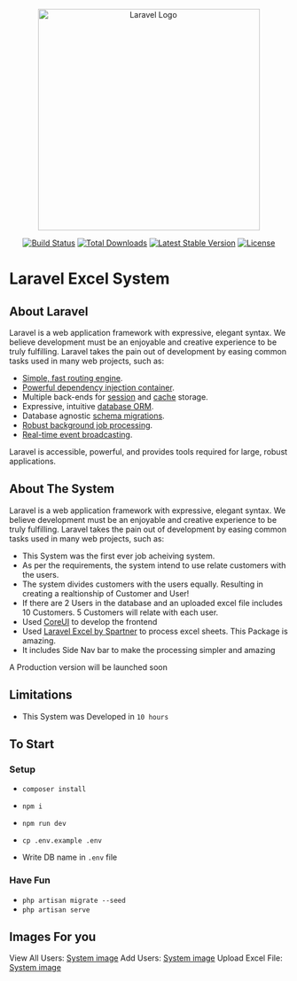 <p align="center"><a href="https://laravel.com" target="_blank"><img src="https://raw.githubusercontent.com/laravel/art/master/logo-lockup/5%20SVG/2%20CMYK/1%20Full%20Color/laravel-logolockup-cmyk-red.svg" width="400" alt="Laravel Logo"></a></p>

<p align="center">
<a href="https://github.com/laravel/framework/actions"><img src="https://github.com/laravel/framework/workflows/tests/badge.svg" alt="Build Status"></a>
<a href="https://packagist.org/packages/laravel/framework"><img src="https://img.shields.io/packagist/dt/laravel/framework" alt="Total Downloads"></a>
<a href="https://packagist.org/packages/laravel/framework"><img src="https://img.shields.io/packagist/v/laravel/framework" alt="Latest Stable Version"></a>
<a href="https://packagist.org/packages/laravel/framework"><img src="https://img.shields.io/packagist/l/laravel/framework" alt="License"></a>
</p>

# Laravel Excel System


## About Laravel

Laravel is a web application framework with expressive, elegant syntax. We believe development must be an enjoyable and creative experience to be truly fulfilling. Laravel takes the pain out of development by easing common tasks used in many web projects, such as:

- [Simple, fast routing engine](https://laravel.com/docs/routing).
- [Powerful dependency injection container](https://laravel.com/docs/container).
- Multiple back-ends for [session](https://laravel.com/docs/session) and [cache](https://laravel.com/docs/cache) storage.
- Expressive, intuitive [database ORM](https://laravel.com/docs/eloquent).
- Database agnostic [schema migrations](https://laravel.com/docs/migrations).
- [Robust background job processing](https://laravel.com/docs/queues).
- [Real-time event broadcasting](https://laravel.com/docs/broadcasting).

Laravel is accessible, powerful, and provides tools required for large, robust applications.

## About The System

Laravel is a web application framework with expressive, elegant syntax. We believe development must be an enjoyable and creative experience to be truly fulfilling. Laravel takes the pain out of development by easing common tasks used in many web projects, such as:

- This System was the first ever job acheiving system.
- As per the requirements, the system intend to use relate customers with the users.
- The system divides customers with the users equally. Resulting in creating a realtionship of Customer and User!
- If there are 2 Users in the database and an uploaded excel file includes 10 Customers. 5 Customers will relate with each user. 
- Used [CoreUI](https://coreui.io/docs/3.4/getting-started/introduction) to develop the frontend
- Used [Laravel Excel by Spartner](https://laravel-excel.com/) to process excel sheets. This Package is amazing.
- It includes Side Nav bar to make the processing simpler and amazing

A Production version will be launched soon

## Limitations
- This System was Developed in `10 hours`

## To Start

### Setup

- `composer install`
- `npm i`
- `npm run dev`

- `cp .env.example .env`
- Write DB name in `.env` file

### Have Fun

- `php artisan migrate --seed`
- `php artisan serve`


## Images For you

View All Users:
[System image](/public/gitAssets/1.png)
Add Users:
[System image](/public/gitAssets/2.png)
Upload Excel File:
[System image](/public/gitAssets/3.png)






